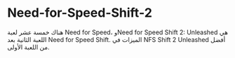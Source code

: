 # Need-for-Speed-Shift-2
هناك خمسة عشر لعبة Need for Speed، وNeed for Speed ​​Shift 2: Unleashed هي اللعبة الثانية بعد Need for Speed ​​Shift. الميزات في NFS Shift 2 Unleashed أفضل من اللعبة الأولى.
